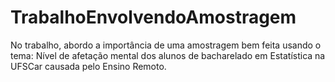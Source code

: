 # TrabalhoEnvolvendoAmostragem
No trabalho, abordo a importância de uma amostragem bem feita usando o tema: Nível de afetação mental dos alunos de bacharelado em Estatística na UFSCar causada pelo Ensino Remoto.
